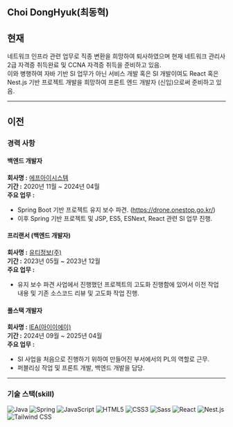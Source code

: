 ## Choi DongHyuk(최동혁)

## 현재

네트워크 인프라 관련 업무로 직종 변환을 희망하여 퇴사하였으며 현재 네트워크 관리사 2급 자격증 취득완료 및 CCNA 자격증 취득을 준비하고 있음.      
이와 병행하여 자바 기반 SI 업무가 아닌 서비스 개발 혹은 SI 개발이여도 React 혹은 Nest.js 기반 프로젝트 개발을 희망하여 프론트 엔드 개발자 (신입)으로써 준비하고 있음.

---

## 이전

### 경력 사항

#### 백엔드 개발자
**회사명 :** [에프아이시스템](https://www.jobkorea.co.kr/recruit/co_read/c/fisystem)      
**기간 :** 2020년 11월 ~ 2024년 04월      
**주요 업무 :**      
- Spring Boot 기반 프로젝트 유지 보수 파견. (https://drone.onestop.go.kr/)      
- 이후 Spring 기반 프로젝트 및 JSP, ES5, ESNext, React 관련 SI 업무 진행.      

#### 프리랜서 (백엔드 개발자)      
**회사명 :** [유티정보(주)](https://www.jobkorea.co.kr/recruit/co_read/c/uti0405)      
**기간 :** 2023년 05월 ~ 2023년 12월      
**주요 업무 :**      
- 유지 보수 파견 사업에서 진행했던 프로젝트의 고도화 진행함에 있어서 이전 작업 내용 및 기존 소스코드 리뷰 및 고도화 작업 진행.        

#### 풀스택 개발자        
**회사명 :** [IEA(아이이에이)](https://www.jobkorea.co.kr/Recruit/Co_Read/C/29693575?Oem_Code=C1)        
**기간 :** 2024년 09월 ~ 2025년 04월        
**주요 업무 :**        
- SI 사업을 처음으로 진행하기 위하여 만들어진 부서에서의 PL의 역할로 근무.        
- 퍼블리싱 작업 및 프론트 개발, 백엔드 개발을 담당.        

---

### 기술 스택(skill)

![Java](https://img.shields.io/badge/Java-007396?style=for-the-badge&logo=java&logoColor=white)
![Spring](https://img.shields.io/badge/Spring-6DB33F?style=for-the-badge&logo=spring&logoColor=white)
![JavaScript](https://img.shields.io/badge/JavaScript-F7DF1E?style=for-the-badge&logo=javascript&logoColor=black)
![HTML5](https://img.shields.io/badge/HTML5-E34F26?style=for-the-badge&logo=html5&logoColor=white)
![CSS3](https://img.shields.io/badge/CSS3-1572B6?style=for-the-badge&logo=css3&logoColor=white)
![Sass](https://img.shields.io/badge/Sass-CC6699?style=flat-square&logo=Sass&logoColor=white)
![React](https://img.shields.io/badge/React-61DAFB?style=flat-square&logo=React&logoColor=black)
![Nest.js](https://img.shields.io/badge/Next.js-000000?style=flat-square&logo=Next.js&logoColor=white)
![Tailwind CSS](https://img.shields.io/badge/Tailwind_CSS-06B6D4?style=flat-square&logo=Tailwind_CSS&logoColor=white)
